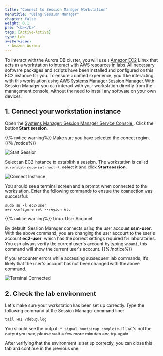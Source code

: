 ```yaml
---
title: "Connect to Session Manager Workstation"
menutitle: "Using Session Manager"
chapter: false
weight: 0.1
pre: "<b></b>"
tags: [Active-Active]
type: Lab
awsServices:
 - Amazon Aurora
---
```



To interact with the Aurora DB cluster, you will use a <a href="https://aws.amazon.com/ec2/" target="_blank">Amazon EC2</a> Linux that acts as a workstation to interact with AWS resources in labs. All necessary software packages and scripts have been installed and configured on this EC2 instance for you. To ensure a unified experience, you'll be interacting with this workstation using  <a href="https://docs.aws.amazon.com/systems-manager/latest/userguide/session-manager.html" target="_blank">AWS Systems Manager Session Manager</a>. With Session Manager you can interact with your workstation directly from the management console, without the need to install any software on your own devices.

## 1. Connect your workstation instance

<!-- Se você nunca utilizou o Session Manager, click em **Get Started with Systems Manager** 

![Get Started Session](1-getstarted2.png)


Clique em **Create**:
![Get Started Session](1-create.png.png)

Selecione a opção **Host Management**:
![Get Started Session](1-hostbase.png.png)
 -->

Open the <a href="https://console.aws.amazon.com/systems-manager/session-manager" target="_blank" > Systems Manager: Session Manager Service Console </a>. Click the button **Start session**.

{{% notice warning%}}
Make sure you have selected the correct region.
{{% /notice%}}

![Start Session](/images/aurora-1.start-session.png?raw=true)

Select an EC2 instance to establish a session. The workstation is called `auroralab-superset-host-*`, select it and click **Start session**.

![Connect Instance](/images/aurora-1-connect-session.png?raw=true)

You should see a terminal screen and a prompt when connected to the workstation. Enter the following commands to ensure the connection was successful:

```shell
sudo su -l ec2-user
aws configure set --region etc
```

{{% notice warning%}}
Linux User Account

By default, Session Manager connects using the user account **ssm-user**. With the above command, you are changing the user account to the user's account **ec2-user**, which has the correct settings required for laboratories. You can always verify the current user's account by typing `whoami`, this command will show the current user's account.
{{% /notice%}}

If you encounter errors while accessing subsequent lab commands, it's likely that the user's account has not been changed with the above command.

![Terminal Connected](/images/aurora-1-terminal-sudo.png?raw=true)


## 2. Check the lab environment

Let's make sure your workstation has been set up correctly. Type the following command at the Session Manager command line:

```shell
tail -n1 /debug.log
```

You should see the output: `* signal bootstrap complete`. If that's not the output you see, please wait a few more minutes and try again.

After verifying that the environment is set up correctly, you can close this tab and continue in the previous one.

